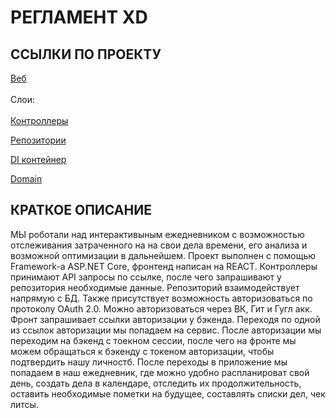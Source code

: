 # РЕГЛАМЕНТ XD
## ССЫЛКИ ПО ПРОЕКТУ
[Веб](https://github.com/K0ch3rga/ToDo-Timer) \
\
Слои:\
\
[Контроллеры](https://github.com/nt-devilboi/UlearnProject/tree/master/Controllers) 

[Репозитории](https://github.com/nt-devilboi/UlearnProject/tree/master/Infrasturcture/Repositories) 

[DI контейнер](https://github.com/nt-devilboi/UlearnProject/blob/master/Program.cs)

[Domain](https://github.com/nt-devilboi/UlearnProject/tree/master/Domen/Entities)

## КРАТКОЕ ОПИСАНИЕ

МЫ роботали над интерактивыным ежедневником с возможностью отслеживания затраченного на на свои дела времени, его анализа и возможной оптимизации в дальнейшем. 
Проект выполнен с помощью Framework-a ASP.NET Core, фронтенд написан на REACT. Контроллеры принимают API запросы по ссылке, после чего запрашивают у репозитория необходимые данные.
Репозиторий взаимодействует напрямую с БД. Также присутствует возможность авторизоваться по протоколу OAuth 2.0. Можно авторизоваться через ВК, Гит и Гугл акк. 
Фронт запрашивает ссылки авторизации у бэкенда. Переходя по одной из ссылок авторизации мы попадаем на сервис. После авторизации мы переходим на бэкенд с тоекном сессии, после чего на фронте мы можем обращаться к бэкенду с токеном авторизации,
чтобы подтвердить нашу личностб. После переходы в приложение мы попадаем в наш ежедневник, где можно удобно распланироват свой день, создать дела в календаре, отследить их продолжительность,
оставить необходимые пометки на будущее, составлять списки дел, чек литсы. 

